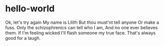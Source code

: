 # hello-world
Ok, let's try again
My name is Lilith 
But thou must'nt tell anyone 
Or make a fuss.
Only the schizophrenics can tell who I am,
And no one ever believes them.
If I'm feeling wicked
I'll flash someone my true face.
That's always good for a laugh.
